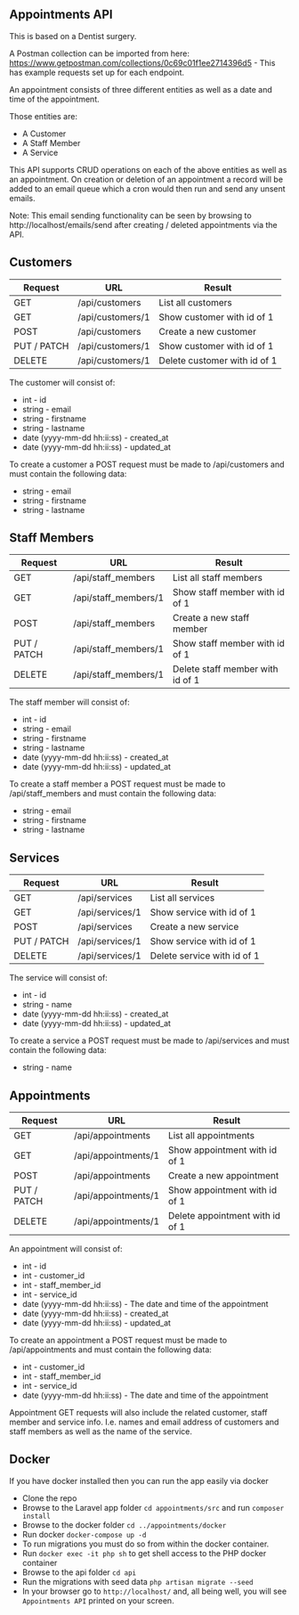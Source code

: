 Appointments API
-
This is based on a Dentist surgery.

A Postman collection can be imported from here: https://www.getpostman.com/collections/0c69c01f1ee2714396d5 - This has example requests set up for each endpoint.

An appointment consists of three different entities as well as a date and time of the appointment.

Those entities are:
- A Customer
- A Staff Member
- A Service

This API supports CRUD operations on each of the above entities as well as an appointment. On creation or deletion of an appointment a record will be added to an email queue which a cron would then run and send any unsent emails.

Note: This email sending functionality can be seen by browsing to http://localhost/emails/send after creating / deleted appointments via the API.

Customers 
-

| Request | URL | Result |
| ------- | --- | --- |
| GET | /api/customers | List all customers |
| GET | /api/customers/1 | Show customer with id of 1 |
| POST | /api/customers | Create a new customer |
| PUT / PATCH | /api/customers/1 | Show customer with id of 1 |
| DELETE | /api/customers/1 | Delete customer with id of 1

The customer will consist of:
- int - id
- string - email
- string - firstname
- string - lastname
- date (yyyy-mm-dd hh:ii:ss)  - created_at
- date (yyyy-mm-dd hh:ii:ss)  - updated_at

To create a customer a POST request must be made to /api/customers and must contain the following data:
- string - email
- string - firstname
- string - lastname

Staff Members 
-

| Request | URL | Result |
| ------- | --- | --- |
| GET | /api/staff_members | List all staff members |
| GET | /api/staff_members/1 | Show staff member with id of 1 |
| POST | /api/staff_members | Create a new staff member |
| PUT / PATCH | /api/staff_members/1 | Show staff member with id of 1 |
| DELETE | /api/staff_members/1 | Delete staff member with id of 1

The staff member will consist of:
- int - id
- string - email
- string - firstname
- string - lastname
- date (yyyy-mm-dd hh:ii:ss)  - created_at
- date (yyyy-mm-dd hh:ii:ss)  - updated_at

To create a staff member a POST request must be made to /api/staff_members and must contain the following data:
- string - email
- string - firstname
- string - lastname

Services 
-

| Request | URL | Result |
| ------- | --- | --- |
| GET | /api/services | List all services |
| GET | /api/services/1 | Show service with id of 1 |
| POST | /api/services | Create a new service |
| PUT / PATCH | /api/services/1 | Show service with id of 1 |
| DELETE | /api/services/1 | Delete service with id of 1

The service will consist of:
- int - id
- string - name
- date (yyyy-mm-dd hh:ii:ss)  - created_at
- date (yyyy-mm-dd hh:ii:ss)  - updated_at

To create a service a POST request must be made to /api/services and must contain the following data:
- string - name

Appointments
-

| Request | URL | Result |
| ------- | --- | --- |
| GET | /api/appointments | List all appointments |
| GET | /api/appointments/1 | Show appointment with id of 1 |
| POST | /api/appointments | Create a new appointment |
| PUT / PATCH | /api/appointments/1 | Show appointment with id of 1 |
| DELETE | /api/appointments/1 | Delete appointment with id of 1

An appointment will consist of:
- int - id
- int - customer_id
- int - staff_member_id
- int - service_id
- date (yyyy-mm-dd hh:ii:ss) - The date and time of the appointment
- date (yyyy-mm-dd hh:ii:ss)  - created_at
- date (yyyy-mm-dd hh:ii:ss)  - updated_at

To create an appointment a POST request must be made to /api/appointments and must contain the following data:
- int - customer_id
- int - staff_member_id
- int - service_id
- date (yyyy-mm-dd hh:ii:ss) - The date and time of the appointment

Appointment GET requests will also include the related customer, staff member and service info. I.e. names and email address of customers and staff members as well as the name of the service.

Docker
-
If you have docker installed then you can run the app easily via docker

- Clone the repo
- Browse to the Laravel app folder `cd appointments/src` and run `composer install`
- Browse to the docker folder `cd ../appointments/docker`
- Run docker `docker-compose up -d` 
- To run migrations you must do so from within the docker container.
- Run `docker exec -it php sh` to get shell access to the PHP docker container
- Browse to the api folder `cd api`
- Run the migrations with seed data `php artisan migrate --seed` 
- In your browser go to `http://localhost/` and, all being well, you will see `Appointments API` printed on your screen.
